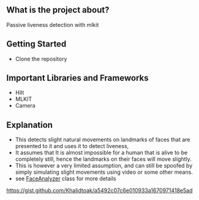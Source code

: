 ## What is the project about?
Passive liveness detection with mlkit

## Getting Started
* Clone the repository

## Important Libraries and Frameworks
* Hilt
* MLKIT
* Camera

## Explanation
* This detects slight natural movements on landmarks of faces that are presented to it and uses it to detect liveness,
* It assumes that It is almost impossible for a human that is alive to be completely still, hence the landmarks on their faces will move slightly.
* This is however a very limited assumption, and can still be spoofed by simply simulating slight movements using video or some other means.
* see [FaceAnalyzer](https://github.com/Khalidtoak/passive-liveness-detetction/blob/main/app/src/main/java/com/example/passivelivenessdetetction/FaceAnalyzer.kt) class for more details

https://gist.github.com/Khalidtoak/a5492c07c6e010933a1670971418e5ad
